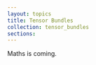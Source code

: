 ```yaml
---
layout: topics
title: Tensor Bundles
collection: tensor_bundles
sections:
---
```


Maths is coming.
